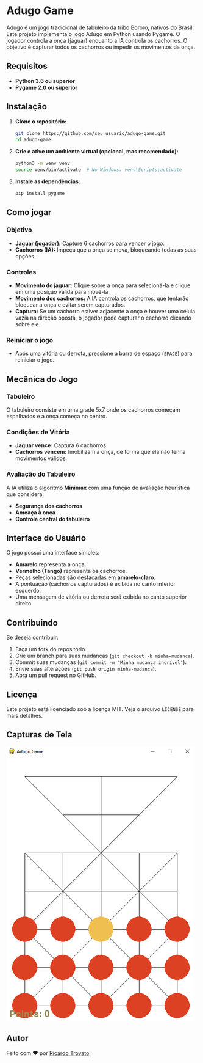 # Adugo Game

Adugo é um jogo tradicional de tabuleiro da tribo Bororo, nativos do Brasil. Este projeto implementa o jogo Adugo em Python usando Pygame. O jogador controla a onça (jaguar) enquanto a IA controla os cachorros. O objetivo é capturar todos os cachorros ou impedir os movimentos da onça.

## Requisitos

- **Python 3.6 ou superior**
- **Pygame 2.0 ou superior**

## Instalação

1. **Clone o repositório:**

   ```bash
   git clone https://github.com/seu_usuario/adugo-game.git
   cd adugo-game
   ```

2. **Crie e ative um ambiente virtual (opcional, mas recomendado):**

   ```bash
   python3 -m venv venv
   source venv/bin/activate  # No Windows: venv\Scripts\activate
   ```

3. **Instale as dependências:**

   ```bash
   pip install pygame
   ```

## Como jogar

### Objetivo

- **Jaguar (jogador):** Capture 6 cachorros para vencer o jogo.
- **Cachorros (IA):** Impeça que a onça se mova, bloqueando todas as suas opções.

### Controles

- **Movimento do jaguar:** Clique sobre a onça para selecioná-la e clique em uma posição válida para movê-la.
- **Movimento dos cachorros:** A IA controla os cachorros, que tentarão bloquear a onça e evitar serem capturados.
- **Captura:** Se um cachorro estiver adjacente à onça e houver uma célula vazia na direção oposta, o jogador pode capturar o cachorro clicando sobre ele.

### Reiniciar o jogo

- Após uma vitória ou derrota, pressione a barra de espaço (`SPACE`) para reiniciar o jogo.

## Mecânica do Jogo

### Tabuleiro

O tabuleiro consiste em uma grade 5x7 onde os cachorros começam espalhados e a onça começa no centro.

### Condições de Vitória

- **Jaguar vence:** Captura 6 cachorros.
- **Cachorros vencem:** Imobilizam a onça, de forma que ela não tenha movimentos válidos.

### Avaliação do Tabuleiro

A IA utiliza o algoritmo **Minimax** com uma função de avaliação heurística que considera:
- **Segurança dos cachorros**
- **Ameaça à onça**
- **Controle central do tabuleiro**

## Interface do Usuário

O jogo possui uma interface simples:
- **Amarelo** representa a onça.
- **Vermelho (Tango)** representa os cachorros.
- Peças selecionadas são destacadas em **amarelo-claro**.
- A pontuação (cachorros capturados) é exibida no canto inferior esquerdo.
- Uma mensagem de vitória ou derrota será exibida no canto superior direito.

## Contribuindo

Se deseja contribuir:
1. Faça um fork do repositório.
2. Crie um branch para suas mudanças (`git checkout -b minha-mudanca`).
3. Commit suas mudanças (`git commit -m 'Minha mudança incrível'`).
4. Envie suas alterações (`git push origin minha-mudanca`).
5. Abra um pull request no GitHub.

## Licença

Este projeto está licenciado sob a licença MIT. Veja o arquivo `LICENSE` para mais detalhes.

## Capturas de Tela

![Captura de tela do jogo](adugo.png)

## Autor

Feito com ❤️ por [Ricardo Trovato](https://github.com/devrictrovato).